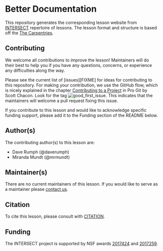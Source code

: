 # Better Documentation

This repository generates the corresponding lesson website from [INTERSECT](https://intersect-training.org/) repertoire of lessons.
The lesson format and structure is based off the [The Carpentries](https://carpentries.org/).

## Contributing

We welcome all contributions to improve the lesson! Maintainers will do their best to help you if you have any
questions, concerns, or experience any difficulties along the way.

Please see the current list of [issues][FIXME] for ideas for contributing to this
repository. For making your contribution, we use the GitHub flow, which is
nicely explained in the chapter
[Contributing to a Project](http://git-scm.com/book/en/v2/GitHub-Contributing-to-a-Project) in Pro Git
by Scott Chacon.
Look for the tag ![good_first_issue](https://img.shields.io/badge/-good%20first%20issue-gold.svg). 
This indicates that the maintainers will welcome a pull request fixing this issue.  

If you contribute to this lesson and would like to acknowledge specific funding
support, please add it to the Funding section of the README below.

## Author(s)

The contributing author(s) to this lesson are:

* Dave Rumph (@daverumph)
* Miranda Mundt (@mrmundt)


## Maintainer(s)

There are no current maintainers of this lesson. If you would like to serve as
a maintainer please [contact us](https://intersect-training.org/contact/).


## Citation

To cite this lesson, please consult with [CITATION](CITATION.cff).

## Funding

The INTERSECT project is supported by NSF awards [2017424](https://www.nsf.gov/awardsearch/showAward?AWD_ID=2017424)
and [2017259](https://www.nsf.gov/awardsearch/showAward?AWD_ID=2017259).
